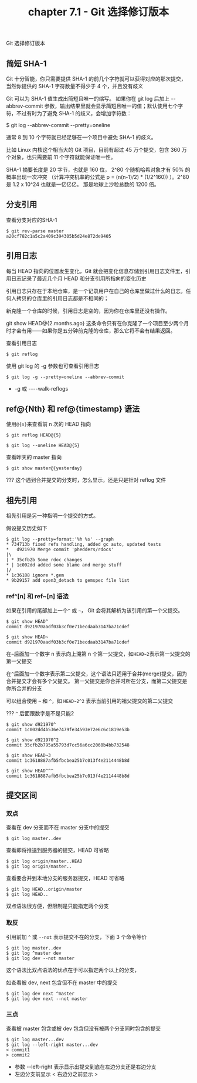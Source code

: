﻿---
title: chapter 7.1 - Git 选择修订版本
categories:
  - Git
  - Book-ProGit
tags:
  - Git
---

Git 选择修订版本

<!--more-->

## 简短 SHA-1

Git 十分智能，你只需要提供 SHA-1 的前几个字符就可以获得对应的那次提交，当然你提供的 SHA-1 字符数量不得少于 4 个，并且没有歧义

Git 可以为 SHA-1 值生成出简短且唯一的缩写。 如果你在 git log 后加上 --abbrev-commit 参数，输出结果里就会显示简短且唯一的值；默认使用七个字符，不过有时为了避免 SHA-1 的歧义，会增加字符数：

$ git log --abbrev-commit --pretty=oneline

通常 8 到 10 个字符就已经足够在一个项目中避免 SHA-1 的歧义。

比如 Linux 内核这个相当大的 Git 项目，目前有超过 45 万个提交，包含 360 万个对象，也只需要前 11 个字符就能保证唯一性。

SHA-1 摘要长度是 20 字节，也就是 160 位， 2^80 个随机哈希对象才有 50% 的概率出现一次冲突 （计算冲突机率的公式是 p = (n(n-1)/2) * (1/2^160)) ）。2^80 是 1.2 x 10^24 也就是一亿亿亿。 那是地球上沙粒总数的 1200 倍。

## 分支引用

查看分支对应的SHA-1
```
$ git rev-parse master
a20cf782c1a5c2a409c394305b5d24e872de9405
```

## 引用日志

每当 HEAD 指向的位置发生变化，Git 就会把变化信息存储到引用日志文件里，引用日志记录了最近几个月 HEAD 和分支引用所指向的变化历史

引用日志只存在于本地仓库，是一个记录用户在自己的仓库里做过什么的日志，任何人拷贝的仓库里的引用日志都是不相同的；

新克隆一个仓库的时候，引用日志是空的，因为你在仓库里还没有操作。

git show HEAD@{2.months.ago} 这条命令只有在你克隆了一个项目至少两个月时才会有用——如果你是五分钟前克隆的仓库，那么它将不会有结果返回。

查看引用日志
```
$ git reflog
```

使用 git log 的 -g 参数也可查看引用日志
```
$ git log -g --pretty=oneline --abbrev-commit
```
* -g 或 ----walk-reflogs

## ref@{Nth} 和 ref@{timestamp} 语法

使用`@{n}`来查看前 n 次的 HEAD 指向
```
$ git reflog HEAD@{5}

$ git log --oneline HEAD@{5}
```

查看昨天的 master 指向
```
$ git show master@{yesterday}
```

??? 这个遇到合并提交的分支时，怎么显示，还是只是针对 reflog 文件

## 祖先引用

祖先引用是另一种指明一个提交的方式。

假设提交历史如下

```
$ git log --pretty=format:'%h %s' --graph
* 734713b fixed refs handling, added gc auto, updated tests
*   d921970 Merge commit 'phedders/rdocs'
|\
| * 35cfb2b Some rdoc changes
* | 1c002dd added some blame and merge stuff
|/
* 1c36188 ignore *.gem
* 9b29157 add open3_detach to gemspec file list
```

### ref^[n] 和 ref~[n] 语法

如果在引用的尾部加上一个`^` 或 `~`， Git 会将其解析为该引用的第一个父提交。

```
$ git show HEAD^
commit d921970aadf03b3cf0e71becdaab3147ba71cdef

$ git show HEAD~
commit d921970aadf03b3cf0e71becdaab3147ba71cdef
```

在`~`后面加一个数字 n 表示向上溯第 n 个第一父提交，如`HEAD~2`表示第一父提交的第一父提交

在`^`后面加一个数字表示第二父提交，这个语法只适用于合并(merge)提交，因为合并提交才会有多个父提交。 第一父提交是你合并时所在分支，而第二父提交是你所合并的分支

可以组合使用 `~` 和 `^`，如 `HEAD~2^2` 表示当前引用的祖父提交的第二父提交

??? `^` 后面跟数字是不是只能2

```
$ git show d921970^
commit 1c002dd4b536e7479fe34593e72e6c6c1819e53b

$ git show d921970^2
commit 35cfb2b795a55793d7cc56a6cc2060b4bb732548

$ git show HEAD~3
commit 1c3618887afb5fbcbea25b7c013f4e2114448b8d

$ git show HEAD^^^
commit 1c3618887afb5fbcbea25b7c013f4e2114448b8d
```

## 提交区间


### 双点

查看在 dev 分支而不在 master 分支中的提交
```
$ git log master..dev
```

查看即将推送到服务器的提交，HEAD 可省略
```
$ git log origin/master..HEAD
$ git log origin/master..
```

查看要合并到本地分支的服务器提交，HEAD 可省略
```
$ git log HEAD..origin/master
$ git log HEAD..
```
双点语法很方便，但限制是只能指定两个分支

### 取反

引用前加 `^` 或 `--not` 表示提交不在的分支，下面 3 个命令等价
```
$ git log master..dev
$ git log ^master dev
$ git log dev --not master
```

这个语法比双点语法的优点在于可以指定两个以上的分支，

如查看被 dev, next 包含但不在 master 中的提交

```
$ git log dev next ^master
$ git log dev next --not master
```

### 三点

查看被 master 包含或被 dev 包含但没有被两个分支同时包含的提交

```
$ git log master...dev
$ git log --left-right master...dev
< commit1
> commit2
```
* 参数 --left-right 表示显示出提交到底在左边分支还是右边分支
* 左边分支前显示 &lt; 右边分之前显示 &gt;










